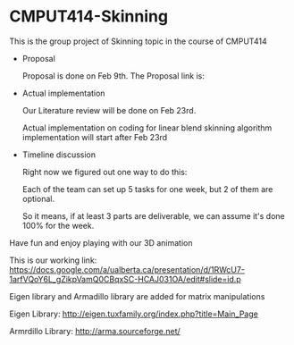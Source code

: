 # CMPUT414-Skinning

This is the group project of Skinning topic in the course of CMPUT414

* Proposal 
  
  Proposal is done on Feb 9th. The Proposal link is:
  
* Actual implementation 

  Our Literature review will be done on Feb 23rd.
  
  Actual implementation on coding for linear blend skinning algorithm implementation will start after Feb 23rd

* Timeline discussion
  
  Right now we figured out one way to do this:

    Each of the team can set up 5 tasks for one week, but 2 of them are optional.
    
    So it means, if at least 3 parts are deliverable, we can assume it's done 100% for the week.
    
Have fun and enjoy playing with our 3D animation

This is our working link: https://docs.google.com/a/ualberta.ca/presentation/d/1RWcU7-1arfVQoY6L_gZikpVamQ0CBqxSC-HCAJ031OA/edit#slide=id.p


Eigen library and Armadillo library are added for matrix manipulations

Eigen Library: http://eigen.tuxfamily.org/index.php?title=Main_Page

Armrdillo Library: http://arma.sourceforge.net/
